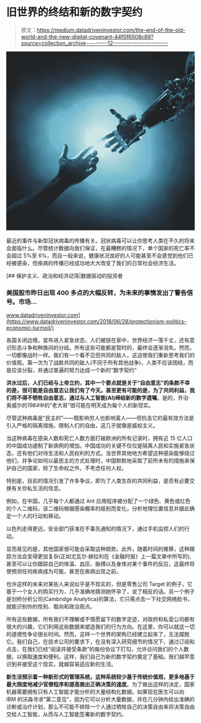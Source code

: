 # 旧世界的终结和新的数字契约

> 原文：<https://medium.datadriveninvestor.com/the-end-of-the-old-world-and-the-new-digital-covenant-44f0f6508c89?source=collection_archive---------12----------------------->

![](img/ed75989dd07b75173b42067c7e4cda5d.png)

最近的事件与新型冠状病毒的传播有关。冠状病毒可以让你思考人类在不久的将来会面临什么。尽管统计数据向我们保证，在最糟糕的情况下，单个国家的死亡率不会超过 5%至 6%，而且一般来说，健康状况良好的人可能甚至不会感觉到他们已经被感染，但疾病的传播已经成功地大大改变了我们的日常社会经济生活。

[](https://www.datadriveninvestor.com/2018/06/28/protectionism-politics-economic-turmoil/) [## 保护主义、政治和经济动荡|数据驱动的投资者

### 美国股市昨日出现 400 多点的大幅反转，为未来的事情发出了警告信号。市场…

www.datadriveninvestor.com](https://www.datadriveninvestor.com/2018/06/28/protectionism-politics-economic-turmoil/) 

各国关闭边境，宣布进入紧急状态，人们被锁在家中，世界经济一落千丈，还有意识形态斗争和种族间的分歧。所有这些可能都是暂时的，最终会逐渐消失。然而，一切都像战时一样。我们有一个看不见但共同的敌人，这迫使我们重新思考我们的价值观。第一次为了战胜共同的敌人(不同于所有其他战争)，人类不应该团结，而是应该分裂，并通过普遍的努力达成一个新的“数字契约”

**洪水过后，人们已经与上帝立约，其中一个要点就是关于“自由意志”的条款不幸的是，很可能是自由意志让我们有了今天。甚至更有可能的是，为了共同利益，我们将不得不牺牲自由意志，通过与人工智能(AI)缔结新的数字遗嘱**。是的，乔治·奥威尔的*1984*中的“老大哥”很可能在明天成为每个人的新现实。

尽管这种病毒是“民主的”——既影响穷人也影响富人——但抗击它的最有效方法是引入严格的隔离措施，限制人们的自由，这几乎就像是威权主义。

当这种病毒在感染人数和死亡人数方面打破欧洲的所有记录时，拥有近 15 亿人口的中国成功遏制了新病例的增加。中国成功的关键不仅仅是隔离人民和实施紧急状态，还有他们对待生活和人民权利的方式。当世界其他地方希望这种感染能够绕过他们，并争论如何以最民主的方式处理时，中国默默地采取了前所未有的措施来保护自己的国家，除了生命权之外，不考虑任何人权。

特别是，目前的情况引发了许多争议，即为了人类生存的共同利益，是否有必要交换有关你私生活的信息。

例如，在中国，几乎每个人都通过 Ant 应用程序被分配了一个绿色、黄色或红色的个人二维码，该二维码根据感染概率的级别而变化，分析地理位置信息并据此确定一个人的行动和移动。

以色列走得更远，安全部门获准在不事先通知的情况下，通过手机监控人们的行动。

显而易见的是，其他国家很可能会采取这种趋势。此外，随着时间的推移，这种跟踪方法会变得更加复杂(正如尤瓦尔·赫拉利在《金融时报》上一篇文章中所写的),甚至可以让你跟踪自己的体温、血压、脉搏以及身体对某个事件的反应，这最终将使预测任何疾病成为可能，甚至在疾病出现之前。

也许这样的未来对某些人来说似乎是不现实的，但是零售公司 Target 的例子，它基于一个女人的购买行为，几乎准确地猜测她怀孕了，说了相反的话。另一个例子是剑桥分析公司(Cambridge Analytica)的算法，它只需点击一下社交网络脸书，就能识别你的性别、取向和政治观点。

所有这些数据，所有我们不理解或不情愿留下的数字足迹，对政府和私营公司都有很大的兴趣，它们利用这些数据来塑造我们的行为方向。在这里，你可以就这一切的道德性争论很长时间。然而，这样一个世界的架构已经建立起来了，无法摆脱它。我们自己，在技术公司的要求下，在没有深入研究细节的情况下，通过订阅和点击，在我们已经“阅读并接受条款”的每份协议下打勾，允许访问我们的个人数据，以换取速度和便利。这样，我们自己为新的数字契约奠定了基础。我们越早意识到并接受这个现实，就越容易适应新的生活。

**新生活预示着一种新形式的管理系统，这种系统较少基于传统价值观，更多地基于最大限度地减少官僚程序和提高做出正确决策的速度**。为了做出这样的决定，国家机器需要拥有只有人工智能才能分析的大量结构化数据。如果现在医生可以向 IBM 的沃森寻求“第二意见”，因为它可以分析大量数据，并在几分钟内给出准确的诊断或治疗计划，那么不可能不排除一个人通过牺牲自己的决策自由来将决策自由交给人工智能，从而与人工智能签署新的数字契约。